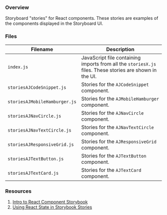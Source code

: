 ### Overview

Storyboard "stories" for React components.  These stories are examples of the components displayed in the Storyboard UI.

### Files

| Filename                       | Description                                                                                               |
|--------------------------------|-----------------------------------------------------------------------------------------------------------|
| `index.js`                     | JavaScript file containing imports from all the `storiesX.js` files.  These stories are shown in the UI.  |
| `storiesAJCodeSnippet.js`      | Stories for the `AJCodeSnippet` component.                                                                |
| `storiesAJMobileHamburger.js`  | Stories for the `AJMobileHamburger` component.                                                            |
| `storiesAJNavCircle.js`        | Stories for the `AJNavCircle` component.                                                                  |
| `storiesAJNavTextCircle.js`    | Stories for the `AJNavTextCircle` component.                                                              |
| `storiesAJResponsiveGrid.js`   | Stories for the `AJResponsiveGrid` component.                                                             |
| `storiesAJTextButton.js`       | Stories for the `AJTextButton` component.                                                                 |
| `storiesAJTextCard.js`         | Stories for the `AJTextCard` component.                                                                   |

### Resources

1) [Intro to React Component Storybook](https://scotch.io/tutorials/building-a-ui-component-with-react-and-storybook)
2) [Using React State in Storybook Stories](https://levelup.gitconnected.com/adding-state-to-storybook-in-react-c6744fda25b4)
